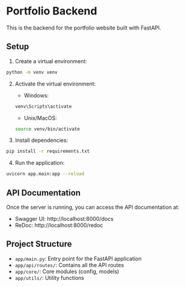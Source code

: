 # Portfolio Backend

This is the backend for the portfolio website built with FastAPI.

## Setup

1. Create a virtual environment:
```bash
python -m venv venv
```

2. Activate the virtual environment:
   - Windows: 
   ```bash
   venv\Scripts\activate
   ```
   - Unix/MacOS: 
   ```bash
   source venv/bin/activate
   ```

3. Install dependencies:
```bash
pip install -r requirements.txt
```

4. Run the application:
```bash
uvicorn app.main:app --reload
```

## API Documentation

Once the server is running, you can access the API documentation at:
- Swagger UI: http://localhost:8000/docs
- ReDoc: http://localhost:8000/redoc

## Project Structure

- `app/main.py`: Entry point for the FastAPI application
- `app/api/routes/`: Contains all the API routes
- `app/core/`: Core modules (config, models)
- `app/utils/`: Utility functions 
